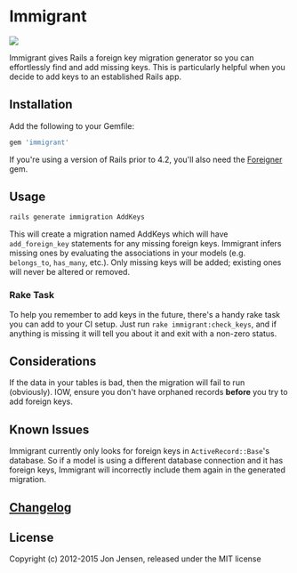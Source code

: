 # Immigrant
[<img src="https://secure.travis-ci.org/jenseng/immigrant.png?rvm=1.9.3" />](http://travis-ci.org/jenseng/immigrant)

Immigrant gives Rails a foreign key migration generator so you can
effortlessly find and add missing keys. This is particularly helpful
when you decide to add keys to an established Rails app.

## Installation

Add the following to your Gemfile:

```ruby
gem 'immigrant'
```

If you're using a version of Rails prior to 4.2, you'll also need the
[Foreigner](https://github.com/matthuhiggins/foreigner) gem.

## Usage

```bash
rails generate immigration AddKeys
```

This will create a migration named AddKeys which will have `add_foreign_key`
statements for any missing foreign keys. Immigrant infers missing ones by
evaluating the associations in your models (e.g. `belongs_to`, `has_many`, etc.).
Only missing keys will be added; existing ones will never be altered or
removed.

### Rake Task

To help you remember to add keys in the future, there's a handy rake
task you can add to your CI setup.  Just run `rake immigrant:check_keys`,
and if anything is missing it will tell you about it and exit with a
non-zero status.

## Considerations

If the data in your tables is bad, then the migration will fail to run
(obviously). IOW, ensure you don't have orphaned records **before** you try to
add foreign keys.

## Known Issues

Immigrant currently only looks for foreign keys in `ActiveRecord::Base`'s
database. So if a model is using a different database connection and it has
foreign keys, Immigrant will incorrectly include them again in the generated
migration.

## [Changelog](CHANGELOG.md)

## License

Copyright (c) 2012-2015 Jon Jensen, released under the MIT license
